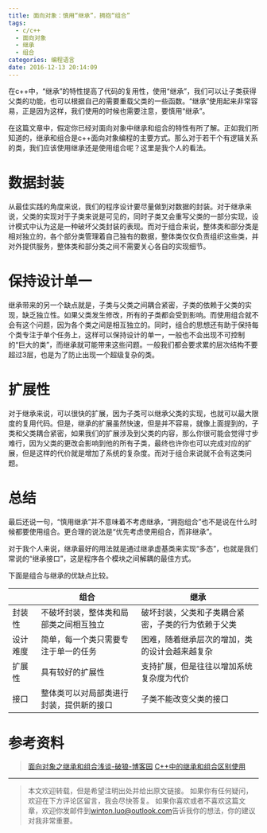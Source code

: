 ```yaml
---
title: 面向对象：慎用“继承”，拥抱“组合”
tags:
  - c/c++
  - 面向对象
  - 继承
  - 组合
categories: 编程语言
date: 2016-12-13 20:14:09
---
```



在c++中，“继承”的特性提高了代码的复用性，使用“继承”，我们可以让子类获得父类的功能，也可以根据自己的需要重载父类的一些函数。“继承”使用起来非常容易，正是因为这样，我们使用的时候也需要注意，要慎用“继承”。

<!-- more -->

在这篇文章中，假定你已经对面向对象中继承和组合的特性有所了解。正如我们所知道的，继承和组合是c++面向对象编程的主要方式。那么对于若干个有逻辑关系的类，我们应该使用继承还是使用组合呢？这里是我个人的看法。

# 数据封装
从最佳实践的角度来说，我们的程序设计要尽量做到对数据的封装。对于继承来说，父类的实现对于子类来说是可见的，同时子类又会重写父类的一部分实现，设计模式中认为这是一种破坏父类封装的表现。而对于组合来说，整体类和部分类是相对独立的，各个部分类管理着自己独有的数据，整体类仅仅负责组织这些类，并对外提供服务，整体类和部分类之间不需要关心各自的实现细节。

# 保持设计单一
继承带来的另一个缺点就是，子类与父类之间耦合紧密，子类的依赖于父类的实现，缺乏独立性。如果父类发生修改，所有的子类都会受到影响。而使用组合就不会有这个问题，因为各个类之间是相互独立的。同时，组合的思想还有助于保持每个类专注于单个任务上，这样可以保持设计的单一，一般也不会出现不可控制的“巨大的类”，而继承就可能带来这些问题。一般我们都会要求累的层次结构不要超过3层，也是为了防止出现一个超级复杂的类。

# 扩展性
对于继承来说，可以很快的扩展，因为子类可以继承父类的实现，也就可以最大限度的复用代码。但是，继承的扩展虽然快速，但是并不容易，就像上面提到的，子类和父类耦合紧密，如果我们的扩展涉及到父类的内容，那么你很可能会觉得寸步难行，因为父类的更改会影响到他的所有子类，最终也许你也可以完成对应的扩展，但是这样的代价就是增加了系统的复杂度。而对于组合来说就不会有这类问题。

# 总结
最后还说一句，“慎用继承”并不意味着不考虑继承，“拥抱组合”也不是说在什么时候都要使用组合。更合理的说法是“优先考虑使用组合，而非继承”。

对于我个人来说，继承最好的用法就是通过继承虚基类来实现“多态”，也就是我们常说的“继承接口”，这是程序各个模块之间解耦的最佳方式。

下面是组合与继承的优缺点比较。

|  | 组合 | 继承 |
|---|---|---|
| 封装性 | 不破坏封装，整体类和局部类之间相互独立 | 破坏封装，父类和子类耦合紧密，子类的行为依赖于父类 |
| 设计难度 | 简单，每一个类只需要专注于单一的任务 | 困难，随着继承层次的增加，类的设计会越来越复杂 |
| 扩展性 | 具有较好的扩展性 | 支持扩展，但是往往以增加系统复杂度为代价 |
| 接口 | 整体类可以对局部类进行封装，提供新的接口 | 子类不能改变父类的接口 |

# 参考资料
> [面向对象之继承和组合浅谈-破狼-博客园](http://www.cnblogs.com/whitewolf/archive/2010/05/03/1726519.html)
> [C++中的继承和组合区别使用](http://www.cnblogs.com/BeyondAnyTime/archive/2012/05/20/2510770.html)

---
> 本文欢迎转载，但是希望注明出处并给出原文链接。
> 如果你有任何疑问，欢迎在下方评论区留言，我会尽快答复。
> 如果你喜欢或者不喜欢这篇文章，欢迎你发邮件到[winton.luo@outlook.com](mailto:winton.luo@outlook.com)告诉我你的想法，你的建议对我非常重要。
